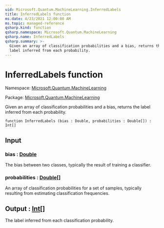 ```yaml
---
uid: Microsoft.Quantum.MachineLearning.InferredLabels
title: InferredLabels function
ms.date: 4/23/2021 12:00:00 AM
ms.topic: managed-reference
qsharp.kind: function
qsharp.namespace: Microsoft.Quantum.MachineLearning
qsharp.name: InferredLabels
qsharp.summary: >-
  Given an array of classification probabilities and a bias, returns the
  label inferred from each probability.
---
```


# InferredLabels function

Namespace: [Microsoft.Quantum.MachineLearning](xref:Microsoft.Quantum.MachineLearning)

Package: [Microsoft.Quantum.MachineLearning](https://nuget.org/packages/Microsoft.Quantum.MachineLearning)


Given an array of classification probabilities and a bias, returns thelabel inferred from each probability.

```qsharp
function InferredLabels (bias : Double, probabilities : Double[]) : Int[]
```


## Input

### bias : [Double](xref:microsoft.quantum.qsharp.valueliterals#double-literals)

The bias between two classes, typically the result of training aclassifier.


### probabilities : [Double](xref:microsoft.quantum.qsharp.valueliterals#double-literals)[]

An array of classification probabilities for a set of samples, typicallyresulting from estimating classification frequencies.



## Output : [Int](xref:microsoft.quantum.qsharp.valueliterals#int-literals)[]

The label inferred from each classification probability.